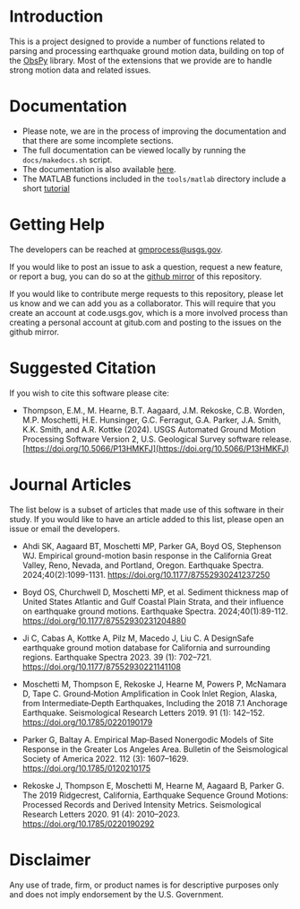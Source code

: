 # Introduction
This is a project designed to provide a number of functions related to parsing and processing earthquake ground motion data, building on top of the [ObsPy](https://github.com/obspy/obspy/wiki) library.
Most of the extensions that we provide are to handle strong motion data and related issues.


# Documentation
- Please note, we are in the process of improving the documentation and that there are some incomplete sections.
- The full documentation can be viewed locally by running the `docs/makedocs.sh` script.
- The documentation is also available [here](https://ghsc.code-pages.usgs.gov/esi/groundmotion-processing/).
- The MATLAB functions included in the `tools/matlab` directory include a short [tutorial](tools/matlab/readme.md)

# Getting Help
The developers can be reached at [gmprocess@usgs.gov](mailto:gmprocess@usgs.gov).

If you would like to post an issue to ask a question, request a new feature, or report a bug, you can do so at the [github mirror](https://github.com/DOI-USGS/ghsc-esi-groundmotion-processing) of this repository. 

If you would like to contribute merge requests to this repository, please let us know and we can add you as a collaborator. 
This will require that you create an account at code.usgs.gov, which is a more involved process than creating a personal account at gitub.com and posting to the issues on the github mirror.

# Suggested Citation
If you wish to cite this software please cite:

- Thompson, E.M., M. Hearne, B.T. Aagaard, J.M. Rekoske, C.B. Worden, M.P. Moschetti, H.E. Hunsinger, G.C. Ferragut, G.A. Parker, J.A. Smith, K.K. Smith, and A.R. Kottke (2024). USGS Automated Ground Motion Processing Software Version 2, U.S. Geological Survey software release. [https://doi.org/10.5066/P13HMKFJ](https://doi.org/10.5066/P13HMKFJ)
  
# Journal Articles
The list below is a subset of articles that made use of this software in their study. If you would like to have an article added to this list, please open an issue or email the developers.

- Ahdi SK, Aagaard BT, Moschetti MP, Parker GA, Boyd OS, Stephenson WJ. Empirical ground-motion basin response in the California Great Valley, Reno, Nevada, and Portland, Oregon. Earthquake Spectra. 2024;40(2):1099-1131. https://doi.org/10.1177/87552930241237250

- Boyd OS, Churchwell D, Moschetti MP, et al. Sediment thickness map of United States Atlantic and Gulf Coastal Plain Strata, and their influence on earthquake ground motions. Earthquake Spectra. 2024;40(1):89-112. https://doi.org/10.1177/87552930231204880

- Ji C, Cabas A, Kottke A, Pilz M, Macedo J, Liu C. A DesignSafe earthquake ground motion database for California and surrounding regions. Earthquake Spectra 2023. 39 (1): 702–721. https://doi.org/10.1177/87552930221141108

- Moschetti M, Thompson E, Rekoske J, Hearne M, Powers P, McNamara D, Tape C. Ground‐Motion Amplification in Cook Inlet Region, Alaska, from Intermediate‐Depth Earthquakes, Including the 2018  7.1 Anchorage Earthquake. Seismological Research Letters 2019. 91 (1): 142–152. https://doi.org/10.1785/0220190179

- Parker G, Baltay A. Empirical Map‐Based Nonergodic Models of Site Response in the Greater Los Angeles Area. Bulletin of the Seismological Society of America 2022. 112 (3): 1607–1629. https://doi.org/10.1785/0120210175

- Rekoske J, Thompson E, Moschetti M, Hearne M, Aagaard B, Parker G. The 2019 Ridgecrest, California, Earthquake Sequence Ground Motions: Processed Records and Derived Intensity Metrics. Seismological Research Letters 2020. 91 (4): 2010–2023. https://doi.org/10.1785/0220190292

# Disclaimer

Any use of trade, firm, or product names is for descriptive purposes only and does not imply endorsement by the U.S. Government.
